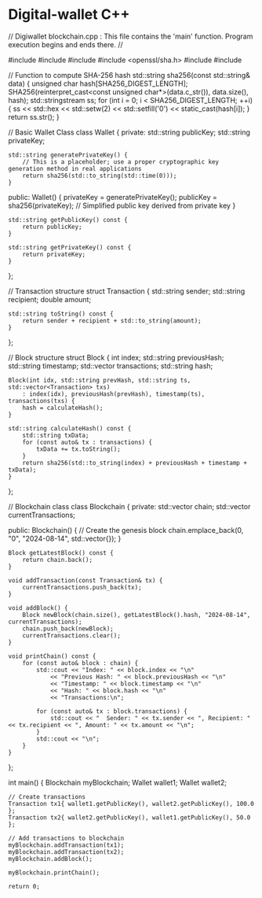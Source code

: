 # Digital-wallet C++
// Digiwallet blockchain.cpp : This file contains the 'main' function. Program execution begins and ends there.
//

#include <iostream>
#include <vector>
#include <ctime>
#include <openssl/sha.h>
#include <iomanip>
#include <sstream>

// Function to compute SHA-256 hash
std::string sha256(const std::string& data) {
    unsigned char hash[SHA256_DIGEST_LENGTH];
    SHA256(reinterpret_cast<const unsigned char*>(data.c_str()), data.size(), hash);
    std::stringstream ss;
    for (int i = 0; i < SHA256_DIGEST_LENGTH; ++i) {
        ss << std::hex << std::setw(2) << std::setfill('0') << static_cast<int>(hash[i]);
    }
    return ss.str();
}

// Basic Wallet Class
class Wallet {
private:
    std::string publicKey;
    std::string privateKey;

    std::string generatePrivateKey() {
        // This is a placeholder; use a proper cryptographic key generation method in real applications
        return sha256(std::to_string(std::time(0)));
    }

public:
    Wallet() {
        privateKey = generatePrivateKey();
        publicKey = sha256(privateKey);  // Simplified public key derived from private key
    }

    std::string getPublicKey() const {
        return publicKey;
    }

    std::string getPrivateKey() const {
        return privateKey;
    }
};

// Transaction structure
struct Transaction {
    std::string sender;
    std::string recipient;
    double amount;

    std::string toString() const {
        return sender + recipient + std::to_string(amount);
    }
};

// Block structure
struct Block {
    int index;
    std::string previousHash;
    std::string timestamp;
    std::vector<Transaction> transactions;
    std::string hash;

    Block(int idx, std::string prevHash, std::string ts, std::vector<Transaction> txs)
        : index(idx), previousHash(prevHash), timestamp(ts), transactions(txs) {
        hash = calculateHash();
    }

    std::string calculateHash() const {
        std::string txData;
        for (const auto& tx : transactions) {
            txData += tx.toString();
        }
        return sha256(std::to_string(index) + previousHash + timestamp + txData);
    }
};

// Blockchain class
class Blockchain {
private:
    std::vector<Block> chain;
    std::vector<Transaction> currentTransactions;

public:
    Blockchain() {
        // Create the genesis block
        chain.emplace_back(0, "0", "2024-08-14", std::vector<Transaction>{});
    }

    Block getLatestBlock() const {
        return chain.back();
    }

    void addTransaction(const Transaction& tx) {
        currentTransactions.push_back(tx);
    }

    void addBlock() {
        Block newBlock(chain.size(), getLatestBlock().hash, "2024-08-14", currentTransactions);
        chain.push_back(newBlock);
        currentTransactions.clear();
    }

    void printChain() const {
        for (const auto& block : chain) {
            std::cout << "Index: " << block.index << "\n"
                << "Previous Hash: " << block.previousHash << "\n"
                << "Timestamp: " << block.timestamp << "\n"
                << "Hash: " << block.hash << "\n"
                << "Transactions:\n";

            for (const auto& tx : block.transactions) {
                std::cout << "  Sender: " << tx.sender << ", Recipient: " << tx.recipient << ", Amount: " << tx.amount << "\n";
            }
            std::cout << "\n";
        }
    }
};

int main() {
    Blockchain myBlockchain;
    Wallet wallet1;
    Wallet wallet2;

    // Create transactions
    Transaction tx1{ wallet1.getPublicKey(), wallet2.getPublicKey(), 100.0 };
    Transaction tx2{ wallet2.getPublicKey(), wallet1.getPublicKey(), 50.0 };

    // Add transactions to blockchain
    myBlockchain.addTransaction(tx1);
    myBlockchain.addTransaction(tx2);
    myBlockchain.addBlock();

    myBlockchain.printChain();

    return 0;



  
  

   

